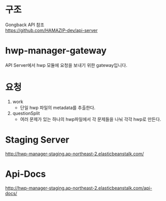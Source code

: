 # 구조 
Gongback API 참조  
https://github.com/HAMAZIP-dev/api-server

# hwp-manager-gateway
API Server에서 hwp 모듈에 요청을 보내기 위한 gateway입니다.

# 요청
1. work
    * 단일 hwp 파일의 metadata를 추출한다.
2. questionSplit
    * 여러 문제가 있는 하나의 hwp파일에서 각 문제들을 나눠 각각 hwp로 만든다.
    
# Staging Server
http://hwp-manager-staging.ap-northeast-2.elasticbeanstalk.com/

# Api-Docs
http://hwp-manager-staging.ap-northeast-2.elasticbeanstalk.com/api-docs/